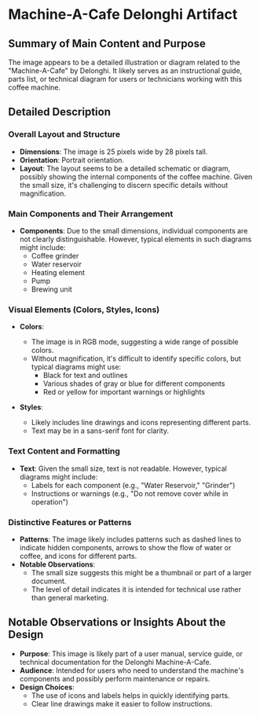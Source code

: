 # Machine-A-Cafe Delonghi Artifact

## Summary of Main Content and Purpose
The image appears to be a detailed illustration or diagram related to the "Machine-A-Cafe" by Delonghi. It likely serves as an instructional guide, parts list, or technical diagram for users or technicians working with this coffee machine.

## Detailed Description

### Overall Layout and Structure
- **Dimensions**: The image is 25 pixels wide by 28 pixels tall.
- **Orientation**: Portrait orientation.
- **Layout**: The layout seems to be a detailed schematic or diagram, possibly showing the internal components of the coffee machine. Given the small size, it's challenging to discern specific details without magnification.

### Main Components and Their Arrangement
- **Components**: Due to the small dimensions, individual components are not clearly distinguishable. However, typical elements in such diagrams might include:
  - Coffee grinder
  - Water reservoir
  - Heating element
  - Pump
  - Brewing unit

### Visual Elements (Colors, Styles, Icons)
- **Colors**:
  - The image is in RGB mode, suggesting a wide range of possible colors.
  - Without magnification, it's difficult to identify specific colors, but typical diagrams might use:
    - Black for text and outlines
    - Various shades of gray or blue for different components
    - Red or yellow for important warnings or highlights

- **Styles**:
  - Likely includes line drawings and icons representing different parts.
  - Text may be in a sans-serif font for clarity.

### Text Content and Formatting
- **Text**: Given the small size, text is not readable. However, typical diagrams might include:
  - Labels for each component (e.g., "Water Reservoir," "Grinder")
  - Instructions or warnings (e.g., "Do not remove cover while in operation")

### Distinctive Features or Patterns
- **Patterns**: The image likely includes patterns such as dashed lines to indicate hidden components, arrows to show the flow of water or coffee, and icons for different parts.
- **Notable Observations**:
  - The small size suggests this might be a thumbnail or part of a larger document.
  - The level of detail indicates it is intended for technical use rather than general marketing.

## Notable Observations or Insights About the Design
- **Purpose**: This image is likely part of a user manual, service guide, or technical documentation for the Delonghi Machine-A-Cafe.
- **Audience**: Intended for users who need to understand the machine's components and possibly perform maintenance or repairs.
- **Design Choices**:
  - The use of icons and labels helps in quickly identifying parts.
  - Clear line drawings make it easier to follow instructions.